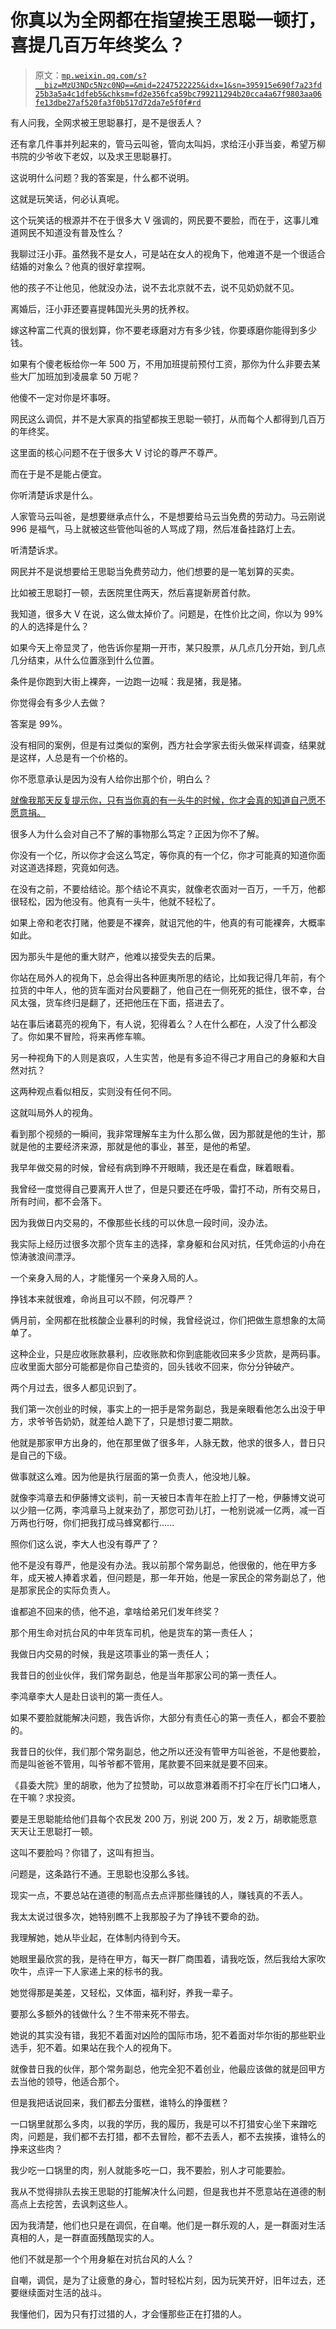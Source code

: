 # 你真以为全网都在指望挨王思聪一顿打，喜提几百万年终奖么？

> 原文：[`mp.weixin.qq.com/s?__biz=MzU3NDc5Nzc0NQ==&mid=2247522225&idx=1&sn=395915e690f7a23fd25b3a5a4c1dfeb5&chksm=fd2e356fca59bc799211294b20cca4a67f9803aa06fe13dbe27af520fa3f0b517d72da7e5f0f#rd`](http://mp.weixin.qq.com/s?__biz=MzU3NDc5Nzc0NQ==&mid=2247522225&idx=1&sn=395915e690f7a23fd25b3a5a4c1dfeb5&chksm=fd2e356fca59bc799211294b20cca4a67f9803aa06fe13dbe27af520fa3f0b517d72da7e5f0f#rd)

有人问我，全网求被王思聪暴打，是不是很丢人？

还有拿几件事并列起来的，管马云叫爸，管向太叫妈，求给汪小菲当妾，希望万柳书院的少爷收下老奴，以及求王思聪暴打。

这说明什么问题？我的答案是，什么都不说明。

这就是玩笑话，何必认真呢。

这个玩笑话的根源并不在于很多大 V 强调的，网民要不要脸，而在于，这事儿难道网民不知道没有普及性么？

我聊过汪小菲。虽然我不是女人，可是站在女人的视角下，他难道不是一个很适合结婚的对象么？他真的很好拿捏啊。

他的孩子不让他见，他就没办法，说不去北京就不去，说不见奶奶就不见。

离婚后，汪小菲还要喜提韩国光头男的抚养权。

嫁这种富二代真的很划算，你不要老琢磨对方有多少钱，你要琢磨你能得到多少钱。

如果有个傻老板给你一年 500 万，不用加班提前预付工资，那你为什么非要去某些大厂加班加到凌晨拿 50 万呢？

他傻不一定对你是坏事呀。

网民这么调侃，并不是大家真的指望都挨王思聪一顿打，从而每个人都得到几百万的年终奖。

这里面的核心问题不在于很多大 V 讨论的尊严不尊严。

而在于是不是能占便宜。

你听清楚诉求是什么。

人家管马云叫爸，是想要继承点什么，不是想要给马云当免费的劳动力。马云刚说 996 是福气，马上就被这些管他叫爸的人骂成了翔，然后准备挂路灯上去。

听清楚诉求。

网民并不是说想要给王思聪当免费劳动力，他们想要的是一笔划算的买卖。

比如被王思聪打一顿，去医院里住两天，然后喜提新房首付款。

我知道，很多大 V 在说，这么做太掉价了。问题是，在性价比之间，你以为 99%的人的选择是什么？

如果今天上帝显灵了，他告诉你星期一开市，某只股票，从几点几分开始，到几点几分结束，从什么位置涨到什么位置。

条件是你跑到大街上裸奔，一边跑一边喊：我是猪，我是猪。

你觉得会有多少人去做？

答案是 99%。

没有相同的案例，但是有过类似的案例，西方社会学家去街头做采样调查，结果就是这样，人总是有一个价格的。

你不愿意承认是因为没有人给你出那个价，明白么？

[就像我那天反复提示你，只有当你真的有一头牛的时候，你才会真的知道自己愿不愿意捐。](http://mp.weixin.qq.com/s?__biz=MzU0MjYwNDU2Mw==&mid=2247509379&idx=1&sn=0dbb7f235a885c28e5bc56476efea09e&chksm=fb1ac9ffcc6d40e9ae829e7c193584e264ce04996eb69c840016148629c5c39eaff2b749506b&scene=21#wechat_redirect)

很多人为什么会对自己不了解的事物那么笃定？正因为你不了解。

你没有一个亿，所以你才会这么笃定，等你真的有一个亿，你才可能真的知道你面对这道选择题，究竟如何选。

在没有之前，不要给结论。那个结论不真实，就像老农面对一百万，一千万，他都很轻松，因为他没有。他真有一头牛，他就不轻松了。

如果上帝和老农打赌，他要是不裸奔，就诅咒他的牛，他真的有可能裸奔，大概率如此。

因为那头牛是他的重大财产，他难以接受失去的后果。

你站在局外人的视角下，总会得出各种匪夷所思的结论，比如我记得几年前，有个拉货的中年人，他的货车面对台风要翻了，他自己在一侧死死的抵住，很不幸，台风太强，货车终归是翻了，还把他压在下面，搭进去了。

站在事后诸葛亮的视角下，有人说，犯得着么？人在什么都在，人没了什么都没了。你如果不冒险，将来再修车嘛。

另一种视角下的人则是哀叹，人生实苦，他是有多迫不得己才用自己的身躯和大自然对抗？

这两种观点看似相反，实则没有任何不同。

这就叫局外人的视角。

看到那个视频的一瞬间，我非常理解车主为什么那么做，因为那就是他的生计，那就是他的主要经济来源，那就是他的事业，甚至，是他的希望。

我早年做交易的时候，曾经有病到睁不开眼睛，我还是在看盘，眯着眼看。

我曾经一度觉得自己要离开人世了，但是只要还在呼吸，雷打不动，所有交易日，所有时间，都不会落下。

因为我做日内交易的，不像那些长线的可以休息一段时间，没办法。

我实际上经历过很多次那个货车主的选择，拿身躯和台风对抗，任凭命运的小舟在惊涛骇浪间漂浮。

一个亲身入局的人，才能懂另一个亲身入局的人。

挣钱本来就很难，命尚且可以不顾，何况尊严？

俩月前，全网都在批核酸企业暴利的时候，我曾经说过，你们把做生意想象的太简单了。

这种企业，只是应收账款暴利，应收账款和你到底能收回来多少货款，是两码事。应收里面大部分可能都是你自己垫资的，回头钱收不回来，你分分钟破产。

两个月过去，很多人都见识到了。

我们第一次创业的时候，事实上的一把手是常务副总，我是亲眼看他怎么出没于甲方，求爷爷告奶奶，就差给人跪下了，只是想讨要二期款。

他就是那家甲方出身的，他在那里做了很多年，人脉无数，他求的很多人，昔日只是自己的下级。

做事就这么难。因为他是执行层面的第一负责人，他没地儿躲。

就像李鸿章去和伊藤博文谈判，前一天被日本青年在脸上打了一枪，伊藤博文说可以少赔一亿两，李鸿章马上就来劲了，那您可劲儿打，一枪别说减一亿两，减一百万两也行呀，你们把我打成马蜂窝都行......

照你们这么说，李大人也没有尊严了？

他不是没有尊严，他是没有办法。我以前那个常务副总，他很傲的，他在甲方多年，成天被人捧着求着，但问题是，那一年开始，他是一家民企的常务副总了，他是那家民企的实际负责人。

谁都追不回来的债，他不追，拿啥给弟兄们发年终奖？

那个用生命对抗台风的中年货车司机，他是货车的第一责任人；

我做日内交易的时候，我是这项事业的第一责任人；

我昔日的创业伙伴，我们常务副总，他是当年那家公司的第一责任人。

李鸿章李大人是赴日谈判的第一责任人。

如果不要脸就能解决问题，我告诉你，大部分有责任心的第一责任人，都会不要脸的。

我昔日的伙伴，我们那个常务副总，他之所以还没有管甲方叫爸爸，不是他要脸，而是叫爸爸不管用，叫爷爷都不管用，尾款要不回来就是要不回来。

《县委大院》里的胡歌，他为了拉赞助，可以故意淋着雨不打伞在厅长门口堵人，在干嘛？求投资。

要是王思聪能给他们县每个农民发 200 万，别说 200 万，发 2 万，胡歌能愿意天天让王思聪打一顿。

这叫不要脸吗？你错了，这叫有担当。

问题是，这条路行不通。王思聪也没那么多钱。

现实一点，不要总站在道德的制高点去点评那些赚钱的人，赚钱真的不丢人。

我太太说过很多次，她特别瞧不上我那股子为了挣钱不要命的劲。

我理解她，她从毕业起，在体制内待到今天。

她眼里最欣赏的我，是待在甲方，每天一群厂商围着，请我吃饭，然后我给大家吹吹牛，点评一下人家递上来的标书的我。

她觉得那是美差，又轻松，又体面，福利好，养我一辈子。

要那么多额外的钱做什么？生不带来死不带去。

她说的其实没有错，我犯不着面对凶险的国际市场，犯不着面对华尔街的那些职业选手，犯不着。如果站在我个人的视角下。

就像昔日我的伙伴，那个常务副总，他完全犯不着创业，他最应该做的就是回甲方去当他的领导，他适合那个。

但是我把话说回来，我们都去分蛋糕，谁特么的挣蛋糕？

一口锅里就那么多肉，以我的学历，我的履历，我是可以不打猎安心坐下来蹭吃肉，问题是，我们都不去打猎，都不去冒险，都不去丢人，都不去挨揍，谁特么的挣来这些肉？

我少吃一口锅里的肉，别人就能多吃一口，我不要脸，别人才可能要脸。

我从不觉得排队去挨王思聪的打能解决什么问题，但是我也并不愿意站在道德的制高点上去挖苦，去讽刺这些人。

因为我清楚，他们也只是在调侃，在自嘲。他们是一群乐观的人，是一群面对生活真相的人，是一群直面残酷现实的人。

他们不就是那一个个用身躯在对抗台风的人么？

自嘲，调侃，是为了让疲惫的身心，暂时轻松片刻，因为玩笑开好，旧年过去，还要继续面对生活的战斗。

我懂他们，因为只有打过猎的人，才会懂那些正在打猎的人。